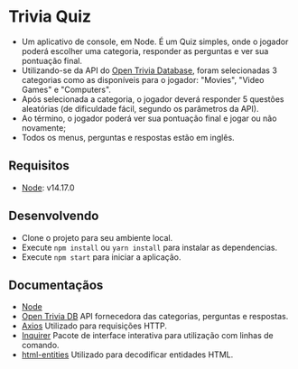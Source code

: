 # Trivia Quiz

- Um aplicativo de console, em Node. É um Quiz simples, onde o jogador poderá escolher uma categoria, responder as perguntas
  e ver sua pontuação final.
- Utilizando-se da API do [Open Trivia Database](https://opentdb.com), foram selecionadas 3 categorias como as disponíveis para o jogador: "Movies", "Video Games" e "Computers".
- Após selecionada a categoria, o jogador deverá responder 5 questões aleatórias (de dificuldade fácil, segundo os parâmetros da API).
- Ao término, o jogador poderá ver sua pontuação final e jogar ou não novamente;
- Todos os menus, perguntas e respostas estão em inglês.

## Requisitos

- [Node](https://nodejs.org/en/): v14.17.0

## Desenvolvendo

- Clone o projeto para seu ambiente local.
- Execute `npm install` ou `yarn install` para instalar as dependencias.
- Execute `npm start` para iniciar a aplicação.

## Documentaçãos

- [Node](https://nodejs.org/en/)
- [Open Trivia DB](https://opentdb.com/api_config.php) API fornecedora das categorias, perguntas e respostas.
- [Axios](https://axios-http.com/docs/intro) Utilizado para requisições HTTP.
- [Inquirer](https://www.npmjs.com/package/inquirer#documentation) Pacote de interface interativa para utilização com linhas de comando.
- [html-entities](https://www.npmjs.com/package/html-entities) Utilizado para decodificar entidades HTML.
